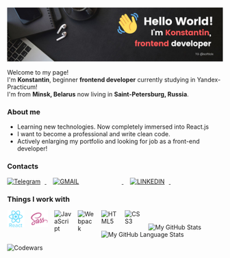 ![Alt text](./hello-world.jpg/?raw=true "Title")

<p>Welcome to my page! </br> I'm <b>Konstantin</b>, beginner <b>frontend developer</b> currently studying in Yandex-Practicum! </br> I'm from <b> Minsk, Belarus</b> now living in <b>Saint-Petersburg, Russia</b>. </p>

<h3>About me</h3>

- Learning new technologies. Now completely immersed into React.js
- I want to become a professional and write clean code.
- Actively enlarging my portfolio and looking for job as a front-end developer!

<h3>Contacts</h3>

<p>
<a href="https://t.me/softlolx" target="_blank"> <img src="https://upload.wikimedia.org/wikipedia/commons/8/82/Telegram_logo.svg" alt="Telegram" width="45" height="45" style="padding-right:10px;"/> </a> &nbsp; &nbsp;
<a href="mailto:softlolx@gmail.com" target="_blank"> <img src="https://upload.wikimedia.org/wikipedia/commons/7/7e/Gmail_icon_%282020%29.svg" alt="GMAIL" width="45" height="45" style="padding-right: 100px;"/> </a>  &nbsp; &nbsp;
<a href="https://www.linkedin.com/in/softlolx/" target="_blank"> <img src="https://upload.wikimedia.org/wikipedia/commons/8/81/LinkedIn_icon.svg" alt="LINKEDIN" width="45" height="45" style="padding-right:10px;"/> </a> &nbsp; &nbsp;
</p>

<h3>Things I work with</h3>

<p>
<img align="left" alt="React" width="40px" src="https://raw.githubusercontent.com/devicons/devicon/master/icons/react/react-original-wordmark.svg" style="padding-right:15px;" />
  <img align="left" alt="SASS/SCSS" width="40px" src="https://raw.githubusercontent.com/devicons/devicon/master/icons/sass/sass-original.svg" style="padding-right:15px;" />
  <img align="left" alt="JavaScript" width="40px" src="https://cdn.jsdelivr.net/gh/devicons/devicon/icons/javascript/javascript-original.svg" style="padding-right:15px;" />
  
  <img align="left" alt="Webpack" width="40px" src="https://www.vectorlogo.zone/logos/js_webpack/js_webpack-icon.svg" style="padding-right:15px;" />
  <img align="left" alt="HTML5" width="40px" src="https://cdn.jsdelivr.net/gh/devicons/devicon/icons/html5/html5-original.svg" style="padding-right:15px;" />
  <img align="left" alt="CSS3" width="40px" src="https://cdn.jsdelivr.net/gh/devicons/devicon/icons/css3/css3-original.svg" style="padding-right:15px;" />
</p>

<br />

<p>
  
 ![My GitHub Stats](https://github-readme-stats.vercel.app/api/?username=softlolx&count_private=true&theme=tokyonight&showicons=true)
 ![My GitHub Language Stats](https://github-readme-stats.vercel.app/api/top-langs/?username=softlolx&langs_count=5&theme=tokyonight)
 
</p>
 

 
 ![Codewars](https://github.r2v.ch/codewars?user=softlolx&theme=dark)
  

